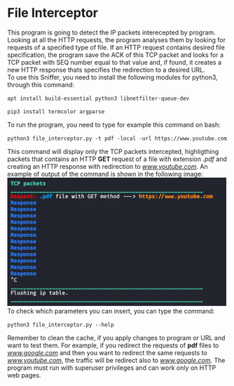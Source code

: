 # File Interceptor
This program is going to detect the IP packets interecepted by program. Looking at all the HTTP requests, the program analyses them by looking for requests of a specified type of file. If an HTTP request contains desired file specification, the program save the ACK of this TCP packet and looks for a TCP packet with SEQ number equal to that value and, if found, it creates a new HTTP response thats specifies the redirection to a desired URL.   
To use this Sniffer, you need to install the following modules for python3, through this command:
<pre lang="bash"><code>apt install build-essential python3 libnetfilter-queue-dev</code></pre>
<pre lang="bash"><code>pip3 install termcolor argparse</code></pre>
To run the program, you need to type for example this command on bash:
<pre lang="bash"><code>python3 file_interceptor.py -t pdf -local -url https://www.youtube.com</code></pre>
This command will display only the TCP packets intercepted, highligthing packets that contains an HTTP <b>GET</b> request of a file with extension <i>.pdf</i> and creating an HTTP response with redirection to <i>www.youtube.com</i>. An example of output of the command is shown in the following image:<br>
<img src="output.png" width="500" alt="output"><br>
To check which parameters you can insert, you can type the command:
<pre lang="bash"><code>python3 file_interceptor.py --help </code></pre>
Remember to clean the cache, if you apply changes to program or URL and want to test them. For example, if you redirect the requests of <b>pdf</b> files to <i>www.google.com</i> and then you want to redirect the same requests to <i>www.youtube.com</i>, the traffic will be redirect also to <i>www.google.com</i>.
The program must run with superuser privileges and can work only on HTTP web pages.
